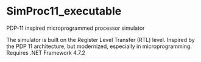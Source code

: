 # SimProc11_executable
PDP-11 inspired microprogrammed processor simulator

The simulator is built on the Register Level Transfer (RTL) level. Inspired by the PDP 11 architecture, but modernized, especially in microprogramming. 
Requires .NET Framework 4.7.2
